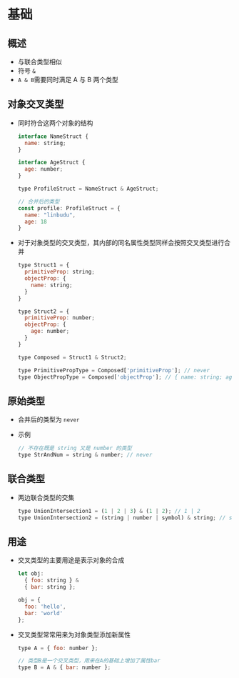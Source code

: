 # 基础

## 概述

+ 与联合类型相似
+ 符号 `&`
+ `A & B`需要同时满足 A 与 B 两个类型

## 对象交叉类型

+ 同时符合这两个对象的结构

  ```js
  interface NameStruct {
    name: string;
  }

  interface AgeStruct {
    age: number;
  }

  type ProfileStruct = NameStruct & AgeStruct;

  // 合并后的类型
  const profile: ProfileStruct = {
    name: "linbudu",
    age: 18
  }
  ```

+ 对于对象类型的交叉类型，其内部的同名属性类型同样会按照交叉类型进行合并

  ```js
  type Struct1 = {
    primitiveProp: string;
    objectProp: {
      name: string;
    }
  }

  type Struct2 = {
    primitiveProp: number;
    objectProp: {
      age: number;
    }
  }

  type Composed = Struct1 & Struct2;

  type PrimitivePropType = Composed['primitiveProp']; // never
  type ObjectPropType = Composed['objectProp']; // { name: string; age: number; }
  ```

## 原始类型

+ 合并后的类型为 `never`
+ 示例

  ```js
  // 不存在既是 string 又是 number 的类型
  type StrAndNum = string & number; // never
  ```

## 联合类型

+ 两边联合类型的交集

  ```js
  type UnionIntersection1 = (1 | 2 | 3) & (1 | 2); // 1 | 2
  type UnionIntersection2 = (string | number | symbol) & string; // string
  ```

## 用途

+ 交叉类型的主要用途是表示对象的合成

  ```js
  let obj:
    { foo: string } &
    { bar: string };

  obj = {
    foo: 'hello',
    bar: 'world'
  };
  ```

+ 交叉类型常常用来为对象类型添加新属性

  ```js
  type A = { foo: number };

  // 类型B是一个交叉类型，用来在A的基础上增加了属性bar
  type B = A & { bar: number };
  ```
